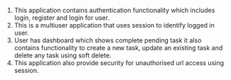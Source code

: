 <ol>
<li>This application contains authentication functionality which includes login, register and login for user.</li>
<li>This is a multiuser application that uses session to identify logged in user.</li>
<li>User has dashboard which shows complete pending task it also contains functionality to create a new task, update an existing task and delete any task using soft delete.</li>
<li>This application also provide security for unauthorised url access using session.</li>
</ol>
